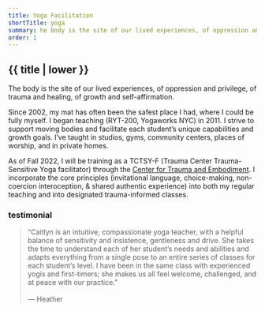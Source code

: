 ```yaml
---
title: Yoga Facilitation
shortTitle: yoga
summary: he body is the site of our lived experiences, of oppression and privilege, of trauma and healing, of growth and self-affirmation.
order: 1
---
```


## {{ title | lower }}

The body is the site of our lived experiences, of oppression and privilege, of trauma and healing, of growth and self-affirmation.

Since 2002, my mat has often been the safest place I had, where I could be fully myself. I began teaching (RYT-200, Yogaworks NYC) in 2011. I strive to support moving bodies and facilitate each student’s unique capabilities and growth goals. I’ve taught in studios, gyms, community centers, places of worship, and in private homes.

As of Fall 2022, I will be training as a TCTSY-F (Trauma Center Trauma-Sensitive Yoga facilitator) through the [Center for Trauma and Embodiment](https://www.traumasensitiveyoga.com/). I incorporate the core principles (invitational language, choice-making, non-coercion interoception, & shared authentic experience) into both my regular teaching and into designated trauma-informed classes.

### testimonial

> “Caitlyn is an intuitive, compassionate yoga teacher, with a helpful balance of sensitivity and insistence, gentleness and drive. She takes the time to understand each of her student’s needs and abilities and adapts everything from a single pose to an entire series of classes for each student’s level. I have been in the same class with experienced yogis and first-timers; she makes us all feel welcome, challenged, and at peace with our practice.”<br><br>
> — Heather
